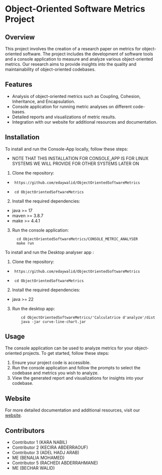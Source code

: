 # Object-Oriented Software Metrics Project

## Overview

This project involves the creation of a research paper on metrics for object-oriented software. The project includes the development of software tools and a console application to measure and analyze various object-oriented metrics. Our research aims to provide insights into the quality and maintainability of object-oriented codebases.

## Features

- Analysis of object-oriented metrics such as Coupling, Cohesion, Inheritance, and Encapsulation.
- Console application for running metric analyses on different code-bases.
- Detailed reports and visualizations of metric results.
- Integration with our website for additional resources and documentation.

## Installation

To install and run the Console-App locally, follow these steps:

- NOTE THAT THIS INSTALLATION FOR CONSOLE_APP IS FOR LINUX SYSTEMS WE WILL PROVIDE FOR OTHER SYSTEMS LATER ON

1.  Clone the repository:

-      https://github.com/edaywalid/ObjectOrientedSoftwareMetrics
-      cd ObjectOrientedSoftwareMetrics

2. Install the required dependencies:

- java >= 17
- maven >= 3.8.7
- make >= 4.4.1

3.  Run the console application:

          cd ObjectOrientedSoftwareMetrics/CONSOLE_METRIC_ANALYSER
          make run

To install and run the Desktop analyser app :

1.  Clone the repository:

-      https://github.com/edaywalid/ObjectOrientedSoftwareMetrics
-      cd ObjectOrientedSoftwareMetrics

2. Install the required dependencies:

- java >= 22

3.  Run the desktop app:

            cd ObjectOrientedSoftwareMetrics/'Calculatrice d'analyze'/dist
            java -jar curve-line-chart.jar

## Usage

The console application can be used to analyze metrics for your object-oriented projects. To get started, follow these steps:

1.  Ensure your project code is accessible.
2.  Run the console application and follow the prompts to select the codebase and metrics you wish to analyze.
3.  View the generated report and visualizations for insights into your codebase.

## Website

For more detailed documentation and additional resources, visit our [website](https://oo-metrics-collaboration-website-frontend.onrender.com/).

## Contributors

- Contributor 1 (KARA NABIL)
- Contributor 2 (KECIRA ABDERRAOUF)
- Contributor 3 (ADEL HADJ ARAB)
- ME (BENALIA MOHAMED)
- Contributor 5 (RACHEDI ABDERRAHMANE)
- ME (BECHAR WALID)
